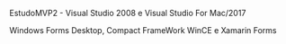 EstudoMVP2 - Visual Studio 2008 e Visual Studio For Mac/2017

Windows Forms Desktop, Compact FrameWork WinCE e Xamarin Forms
